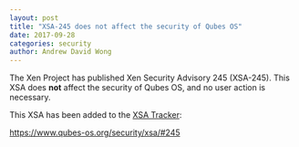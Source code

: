 ```yaml
---
layout: post
title: "XSA-245 does not affect the security of Qubes OS"
date: 2017-09-28
categories: security
author: Andrew David Wong
---
```


The Xen Project has published Xen Security Advisory 245 (XSA-245).
This XSA does **not** affect the security of Qubes OS, and no user action is necessary.

This XSA has been added to the [XSA Tracker](https://www.qubes-os.org/security/xsa/):

<https://www.qubes-os.org/security/xsa/#245>

